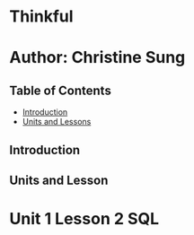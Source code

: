 # Thinkful 
# Author: Christine Sung

## Table of Contents
 * [Introduction](#introduction)
 * [Units and Lessons](#unit-and-lesson)
 
## Introduction


## Units and Lesson
 # Unit 1 Lesson 2 SQL
 


